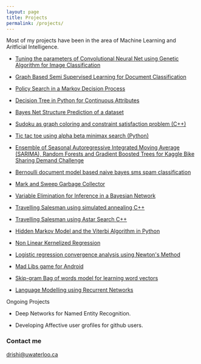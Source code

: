 ```yaml
---
layout: page
title: Projects
permalink: /projects/
---
```


Most of my projects have been in the area of Machine Learning and Aritficial Intelligence.

+ [Tuning the parameters of Convolutional Neural Net using Genetic Algorithm for Image Classification](http://deerishi.github.io/genetic-algorithm-for-cnn/)

+ [Graph Based Semi Supervised Learning for Document Classification](http://deerishi.github.io/graph-based-semi-supervised-learning/)

+ [Policy Search in a Markov Decision Process](http://deerishi.github.io/Policy-Search-in-a-Markov-Decision-Process/)

+ [Decision Tree in Python for Continuous Attributes](http://deerishi.github.io/Decision-Tree-in-Python-for-Continuous-Attributes/)

+ [Bayes Net Structure Prediction of a dataset](http://deerishi.github.io/Bayes-Net-Structure-Prediction/)

+ [Sudoku as graph coloring and constraint satisfaction problem (C++)](http://deerishi.github.io/sudoku-as-graph-coloring-and-constraint-satisfaction-problem/)

+ [Tic tac toe using alpha beta minimax search (Python)](http://deerishi.github.io/Tic-Tac-Toe-Using-Alpha-Beta-Minimax-Search/)

+ [Ensemble of Seasonal Autoregressive Integrated Moving Average (SARIMA), Random Forests and Gradient Boosted Trees for Kaggle Bike Sharing Demand Challenge](https://deerishi.github.io/ensemble-of-sarima-random-forests-and-gradient-boosting-trees/)

+ [Bernoulli document model based naive bayes sms spam classification](http://deerishi.github.io/Bernoulli-Document-Model_Based-Naive-Bayes-SMS-Spam-Classification/)

+ [Mark and Sweep Garbage Collector](https://github.com/deerishi/Project_1_Mark_n_Sweep/tree/master/ggggc-cs842-2015-10-06-00307695ee70-1173644aa56c)

+ [Variable Elimination for Inference in a Bayesian Network](http://deerishi.github.io/variable-elimination/) 

+ [Travelling Salesman using simulated annealing C++](http://deerishi.github.io/tsp-using-simulated-annealing-c-/)

+ [Travelling Salesman using Astar Search C++](http://deerishi.github.io/tsp-using-simulated-annealing-c-/)

+ [Hidden Markov Model and the Viterbi Algorithm in Python](http://deerishi.github.io/Hidden-Markov-Model/)

+ [Non Linear Kernelized Regression](http://deerishi.github.io/Non-Linear-Kernelized-Regression)

+ [Logistic regression convergence analysis using Newton's Method](http://deerishi.github.io/Logistic-Regression-Convergence-Analysis/)

+ [Mad Libs game for Android](https://github.com/deerishi/Android-Mad-libs-app)

+ [ Skip-gram  Bag of words model for learning word vectors](https://github.com/deerishi/Skim-gram-word-vectors)

+ [ Language Modelling using Recurrent Networks](https://github.com/deerishi/Skim-gram-word-vectors)

Ongoing Projects


+ Deep Networks for Named Entity Recognition.

+ Developing Affective user grofiles for  github users. 



 
### Contact me

[drishi@uwaterloo.ca](mailto:email@domain.com)
